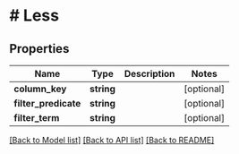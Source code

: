 # # Less

## Properties

Name | Type | Description | Notes
------------ | ------------- | ------------- | -------------
**column_key** | **string** |  | [optional]
**filter_predicate** | **string** |  | [optional]
**filter_term** | **string** |  | [optional]

[[Back to Model list]](../../README.md#models) [[Back to API list]](../../README.md#endpoints) [[Back to README]](../../README.md)
